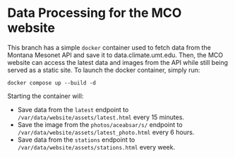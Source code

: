 # Data Processing for the MCO website
This branch has a simple `docker` container used to fetch data from the Montana Mesonet API and save it to data.climate.umt.edu. Then, the MCO website can access the latest data and images from the API while still being served as a static site. To launch the docker container, simply run:

```{bash}
docker compose up --build -d
```

Starting the container will:
* Save data from the `latest` endpoint to `/var/data/website/assets/latest.html` every 15 minutes.
* Save the image from the `photos/aceabsar/s/` endpoint to `/var/data/website/assets/latest_photo.html` every 6 hours.
* Save data from the `stations` endpoint to `/var/data/website/assets/stations.html` every week.